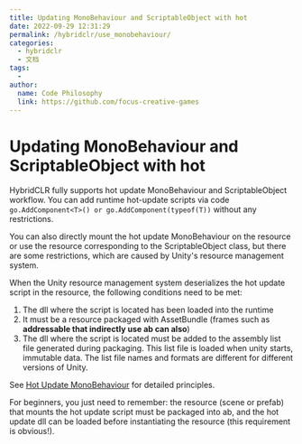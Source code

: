 ```yaml
---
title: Updating MonoBehaviour and ScriptableObject with hot
date: 2022-09-29 12:31:29
permalink: /hybridclr/use_monobehaviour/
categories:
  - hybridclr
  - 文档
tags:
  - 
author: 
  name: Code Philosophy
  link: https://github.com/focus-creative-games
---
```


# Updating MonoBehaviour and ScriptableObject with hot

HybridCLR fully supports hot update MonoBehaviour and ScriptableObject workflow. You can add runtime hot-update scripts via code `go.AddComponent<T>() or go.AddComponent(typeof(T))` without any restrictions.

You can also directly mount the hot update MonoBehaviour on the resource or use the resource corresponding to the ScriptableObject class, but there are some restrictions, which are caused by Unity's resource management system.

When the Unity resource management system deserializes the hot update script in the resource, the following conditions need to be met:

1. The dll where the script is located has been loaded into the runtime
1. It must be a resource packaged with AssetBundle (frames such as **addressable that indirectly use ab can also**)
1. The dll where the script is located must be added to the assembly list file generated during packaging. This list file is loaded when unity starts, immutable data. The list file names and formats are different for different versions of Unity.

See [Hot Update MonoBehaviour](/en/hybridclr/monobehaviour/) for detailed principles.

For beginners, you just need to remember: the resource (scene or prefab) that mounts the hot update script must be packaged into ab, and the hot update dll can be loaded before instantiating the resource (this requirement is obvious!).

